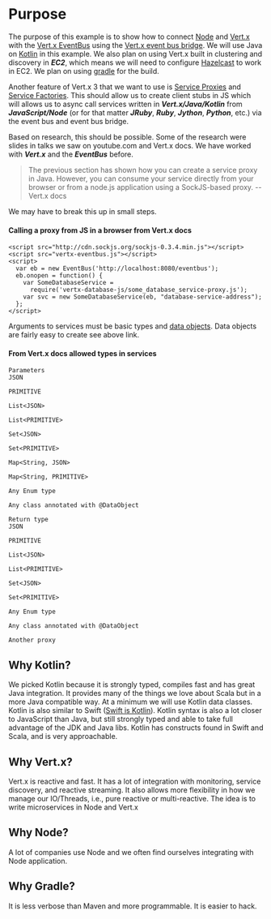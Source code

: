 
# Purpose

The purpose of this example is to show how to connect [Node](https://nodejs.org/en/) and [Vert.x](http://vertx.io/) 
with the [Vert.x EventBus](http://vertx.io/docs/vertx-core/java/#event_bus) using the 
[Vert.x event bus bridge](http://vertx.io/docs/vertx-tcp-eventbus-bridge/java/). We will use Java on 
[Kotlin](https://kotlinlang.org/) 
in this example. We also plan on using Vert.x built in clustering and discovery in ***EC2***, which means we will need
to configure [Hazelcast](https://hazelcast.com/) to work in EC2. We plan on using [gradle](http://gradle.org/) 
for the build. 

Another feature of Vert.x 3 that we want to use is [Service Proxies](http://vertx.io/docs/vertx-service-proxy/) 
and [Service Factories](http://vertx.io/docs/vertx-service-factory/). This should allow us to create client stubs in 
JS which will allows us to async call services written in ***Vert.x/Java/Kotlin*** from ***JavaScript/Node*** 
(or for that matter ***JRuby***, ***Ruby***, ***Jython***, ***Python***, etc.) via the event bus and event bus bridge.

Based on research, this should be possible. Some of the research were slides in talks we saw on youtube.com 
and Vert.x docs.
We have worked with ***Vert.x*** and the ***EventBus*** before. 

> The previous section has shown how you can create a service proxy in Java. 
> However, you can consume your service directly from your browser or from a node.js application using 
> a SockJS-based proxy. --Vert.x docs

We may have to break this up in small steps.

#### Calling a proxy from JS in a browser from Vert.x docs
```
<script src="http://cdn.sockjs.org/sockjs-0.3.4.min.js"></script>
<script src="vertx-eventbus.js"></script>
<script>
  var eb = new EventBus('http://localhost:8080/eventbus');
  eb.onopen = function() {
    var SomeDatabaseService =
      require('vertx-database-js/some_database_service-proxy.js');
    var svc = new SomeDatabaseService(eb, "database-service-address");
  };
</script>
```


Arguments to services must be basic types and [data objects](https://github.com/vert-x3/vertx-codegen).
Data objects are fairly easy to create see above link. 

#### From Vert.x docs allowed types in services
```
Parameters
JSON

PRIMITIVE

List<JSON>

List<PRIMITIVE>

Set<JSON>

Set<PRIMITIVE>

Map<String, JSON>

Map<String, PRIMITIVE>

Any Enum type

Any class annotated with @DataObject

Return type
JSON

PRIMITIVE

List<JSON>

List<PRIMITIVE>

Set<JSON>

Set<PRIMITIVE>

Any Enum type

Any class annotated with @DataObject

Another proxy
```

## Why Kotlin?
We picked Kotlin because it is strongly typed, compiles fast and has great Java integration. 
It provides many of the things we love about Scala but in a more Java compatible way. At a minimum we will use Kotlin
data classes. Kotlin is also similar to Swift ([Swift is Kotlin](http://blog.translusion.com/posts/swift-is-kotlin/)).
Kotlin syntax is also a lot closer to JavaScript than Java, but still strongly typed and able to take full advantage of
the JDK and Java libs. Kotlin has constructs found in Swift and Scala, and is very approachable. 

## Why Vert.x?
Vert.x is reactive and fast. It has a lot of integration with monitoring, service discovery, and reactive streaming.
It also allows more flexibility in how we manage our IO/Threads, i.e., pure reactive or multi-reactive.
The idea is to write microservices in Node and Vert.x

## Why Node?
A lot of companies use Node and we often find ourselves integrating with Node application. 

## Why Gradle?
It is less verbose than Maven and more programmable. It is easier to hack. 


    



